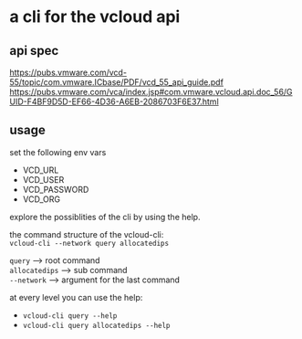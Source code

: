 # a cli for the vcloud api

## api spec

https://pubs.vmware.com/vcd-55/topic/com.vmware.ICbase/PDF/vcd_55_api_guide.pdf  
https://pubs.vmware.com/vca/index.jsp#com.vmware.vcloud.api.doc_56/GUID-F4BF9D5D-EF66-4D36-A6EB-2086703F6E37.html

## usage

set the following env vars
* VCD_URL
* VCD_USER
* VCD_PASSWORD
* VCD_ORG

explore the possiblities of the cli by using the help.  

the command structure of the vcloud-cli:  
`vcloud-cli --network query allocatedips`

`query` --> root command  
`allocatedips` --> sub command  
`--network` --> argument for the last command

at every level you can use the help:    
* `vcloud-cli query --help`
* `vcloud-cli query allocatedips --help`
